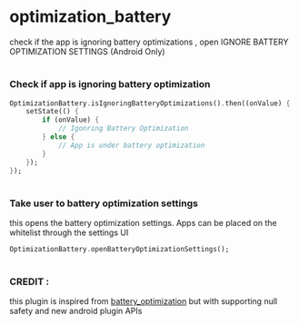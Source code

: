 # optimization_battery

check if the app is ignoring battery optimizations , open IGNORE BATTERY OPTIMIZATION SETTINGS (Android Only)



#
### Check if app is ignoring battery optimization

```dart
OptimizationBattery.isIgnoringBatteryOptimizations().then((onValue) {
    setState(() {
        if (onValue) {
            // Igonring Battery Optimization
        } else {
            // App is under battery optimization
        }
    });
});
```
#
### Take user to battery optimization settings
this opens the battery optimization settings.  Apps can be placed on the whitelist through the settings UI

```dart
OptimizationBattery.openBatteryOptimizationSettings();
```

#
### CREDIT : 
this plugin is inspired from [battery_optimization](https://pub.dev/packages/battery_optimization) but with supporting null safety and new android plugin APIs
